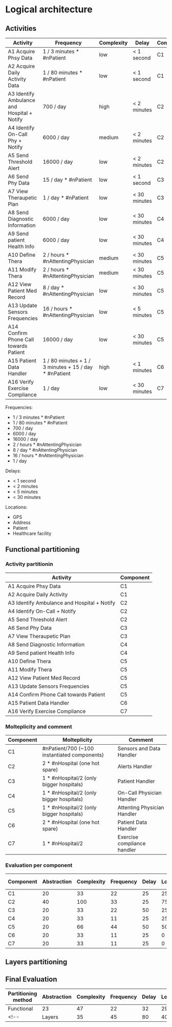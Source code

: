 # Logical architecture

## Activities

|Activity| Frequency| Complexity | Delay | Component |
|---|---|---|---|---|
|A1 Acquire Phsy Data | 1 / 3 minutes * #nPatient | low | < 1 second | C1 |
|A2 Acquire Daily Activity Data | 1 / 80 minutes * #nPatient | low | < 1 second | C1 |
|A3 Identify Ambulance and Hospital + Notify | 700 / day | high | < 2 minutes | C2 |
|A4 Identify On-Call Phy + Notify | 6000 / day | medium | < 2 minutes | C2 |
|A5 Send Threshold Alert | 16000 / day | low | < 2 minutes | C2 |
|A6 Send Phy Data | 15 / day * #nPatient | low | < 1 second | C3 |
|A7 View Theraupetic Plan | 1 / day * #nPatient | low | < 30 minutes | C3 |
|A8 Send Diagnostic Information | 6000 / day | low | < 30 minutes | C4 |
|A9 Send patient Health Info | 6000 / day | low | < 30 minutes | C4 |
|A10 Define Thera | 2 / hours * #nAttentingPhysician | medium | < 30 minutes | C5 |
|A11 Modify Thera | 2 / hours * #nAttentingPhysician | medium | < 30 minutes | C5 |
|A12 View Patient Med Record | 8 / day * #nAttentingPhysician | low | < 30 minutes | C5 |
|A13 Update Sensors Frequencies | 16 / hours * #nAttentingPhysician | low | < 5 minutes | C5 |
|A14 Confirm Phone Call towards Patient | 16000 / day | low | < 30 minutes | C5 |
|A15 Patient Data Handler | 1 / 80 minutes + 1 / 3 minutes + 15 / day * #nPatient | high | < 1 minutes | C6 |
|A16 Verify Exercise Compliance | 1 / day | low | < 30 minutes | C7 |

Frequencies:

- 1 / 3 minutes * #nPatient
- 1 / 80 minutes * #nPatient
- 700 / day
- 6000 / day
- 16000 / day
- 2 / hours * #nAttentingPhysician
- 8 / day * #nAttentingPhysician
- 16 / hours * #nAttentingPhysician
- 1 / day

Delays:

- < 1 second
- < 2 minutes
- < 5 minutes
- < 30 minutes

Locations:

- GPS
- Address
- Patient
- Healthcare facility

## Functional partitioning

### Activity partitionin

| Activity | Component |
| -- | -- |
| A1 Acquire Phsy Data | C1 |
| A2 Acquire Daily Activity | C1 |
| A3 Identify Ambulance and Hospital + Notify | C2 |
| A4 Identify On-Call + Notify | C2 |
| A5 Send Threshold Alert | C2 |
| A6 Send Phy Data | C3 |
| A7 View Theraupetic Plan | C3 |
| A8 Send Diagnostic Information | C4 |
| A9 Send patient Health Info | C4 |
| A10 Define Thera | C5 |
| A11 Modify Thera | C5 |
| A12 View Patient Med Record | C5 |
| A13 Update Sensors Frequencies | C5 |
| A14 Confirm Phone Call towards Patient | C5 |
| A15 Patient Data Handler | C6 |
| A16 Verify Exercise Compliance | C7 |

### Molteplicity and comment

| Component | Molteplicity | Comment |
| -- | -- | -- |
|C1| #nPatient/700 (~100 instantiated components) | Sensors and Data Handler |
|C2| 2 * #nHospital (one hot spare) | Alerts Handler |
|C3| 1 * #nHospital/2 (only bigger hospitals) | Patient Handler |
|C4| 1 * #nHospital/2 (only bigger hospitals) | On-Call Physician Handler |
|C5| 1 * #nHospital/2 (only bigger hospitals) | Attenting Physician Handler |
|C6| 2 * #nHospital (one hot spare) | Patient Data Handler |
|C7|  1 * #nHospital/2 | Exercise compliance handler |

### Evaluation per component

| Component | Abstraction | Complexity | Frequency | Delay | Location | Extra Flow | Intra Flow | Sharing | Control Flow |
| -- | -- | -- | -- | -- | -- | -- | -- | -- | -- |
| C1 | 20 | 33 | 22 | 25 | 25 | 15 | 15 | 50 | 20 |
| C2 | 40 | 100 | 33 | 25 | 75 | 60 | 0 | 70 | 0 |
| C3 | 20 | 33 | 22 | 50 | 25 | 15 | 15 | 50 | 10 |
| C4 | 20 | 33 | 11 | 25 | 25 | 15 | 0 | 70 | 0  |
| C5 | 20 | 66 | 44 | 50 | 50 | 30 | 0 | 70 | 20 |
| C6 | 20 | 33 | 11 | 25 | 0 | 0 | 15 | 90 | 50 |
| C7 | 20 | 33 | 11 | 25 | 0 | 15 | 15 | 20 | 0 |

## Layers partitioning

## Final Evaluation

| Partitioning method | Abstraction | Complexity | Frequency | Delay | Location | Extra Flow | Intra Flow | Sharing | Control Flow |
|---|---|---|---|---|---|---|---|---|---|
| Functional | 23 | 47 | 22 | 32 | 29 | 21 | 9 | 60 | 14 |
<!-- | Layers | 35 | 45 | 80 | 40 | 10 | 60 | 0 | 20 | 15 | -->
